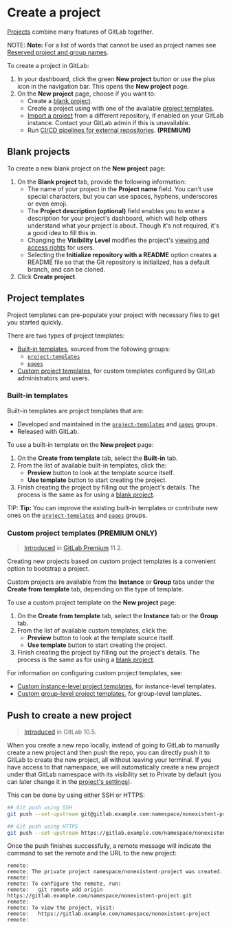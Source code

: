 # Create a project

[Projects](../user/project/index.md) combine many features of GitLab together.

NOTE: **Note:**
For a list of words that cannot be used as project names see
[Reserved project and group names](../user/reserved_names.md).

To create a project in GitLab:

1. In your dashboard, click the green **New project** button or use the plus
   icon in the navigation bar. This opens the **New project** page.
1. On the **New project** page, choose if you want to:
   - Create a [blank project](#blank-projects).
   - Create a project using with one of the available [project templates](#project-templates).
   - [Import a project](../user/project/import/index.md) from a different repository,
     if enabled on your GitLab instance. Contact your GitLab admin if this
     is unavailable.
   - Run [CI/CD pipelines for external repositories](../ci/ci_cd_for_external_repos/index.md). **(PREMIUM)**

## Blank projects

To create a new blank project on the **New project** page:

1. On the **Blank project** tab, provide the following information:
    - The name of your project in the **Project name** field. You can't use
      special characters, but you can use spaces, hyphens, underscores or even
      emoji.
    - The **Project description (optional)** field enables you to enter a
      description for your project's dashboard, which will help others
      understand what your project is about. Though it's not required, it's a good
      idea to fill this in.
    - Changing the **Visibility Level** modifies the project's
      [viewing and access rights](../public_access/public_access.md) for users.
    - Selecting the **Initialize repository with a README** option creates a
      README file so that the Git repository is initialized, has a default branch, and
      can be cloned.
1. Click **Create project**.

## Project templates

Project templates can pre-populate your project with necessary files to get you started quickly.

There are two types of project templates:

- [Built-in templates](#built-in-templates), sourced from the following groups:
  - [`project-templates`](https://gitlab.com/gitlab-org/project-templates)
  - [`pages`](https://gitlab.com/pages)
- [Custom project templates](#custom-project-templates-premium-only), for custom templates configured by GitLab administrators and users.

### Built-in templates

Built-in templates are project templates that are:

- Developed and maintained in the
  [`project-templates`](https://gitlab.com/gitlab-org/project-templates) and [`pages`](https://gitlab.com/pages) groups.
- Released with GitLab.

To use a built-in template on the **New project** page:

1. On the **Create from template** tab, select the **Built-in** tab.
1. From the list of available built-in templates, click the:
    - **Preview** button to look at the template source itself.
    - **Use template** button to start creating the project.
1. Finish creating the project by filling out the project's details. The process is the same as for
   using a [blank project](#blank-projects).

TIP: **Tip:**
You can improve the existing built-in templates or contribute new ones on the
[`project-templates`](https://gitlab.com/gitlab-org/project-templates) and [`pages`](https://gitlab.com/pages) groups.

### Custom project templates **(PREMIUM ONLY)**

> [Introduced](https://gitlab.com/gitlab-org/gitlab-ee/issues/6860) in
[GitLab Premium](https://about.gitlab.com/pricing) 11.2.

Creating new projects based on custom project templates is a convenient option to bootstrap a project.

Custom projects are available from the **Instance** or **Group** tabs under the **Create from template** tab,
depending on the type of template.

To use a custom project template on the **New project** page:

1. On the **Create from template** tab, select the **Instance** tab or the **Group** tab.
1. From the list of available custom templates, click the:
    - **Preview** button to look at the template source itself.
    - **Use template** button to start creating the project.
1. Finish creating the project by filling out the project's details. The process is the same as for
   using a [blank project](#blank-projects).

For information on configuring custom project templates, see:

- [Custom instance-level project templates](../user/admin_area/custom_project_templates.md), for instance-level templates.
- [Custom group-level project templates](../user/group/custom_project_templates.md), for group-level templates.

## Push to create a new project

> [Introduced](https://gitlab.com/gitlab-org/gitlab-ce/issues/26388) in GitLab 10.5.

When you create a new repo locally, instead of going to GitLab to manually
create a new project and then push the repo, you can directly push it to
GitLab to create the new project, all without leaving your terminal. If you have access to that
namespace, we will automatically create a new project under that GitLab namespace with its
visibility set to Private by default (you can later change it in the [project's settings](../public_access/public_access.md#how-to-change-project-visibility)).

This can be done by using either SSH or HTTPS:

```sh
## Git push using SSH
git push --set-upstream git@gitlab.example.com:namespace/nonexistent-project.git master

## Git push using HTTPS
git push --set-upstream https://gitlab.example.com/namespace/nonexistent-project.git master
```

Once the push finishes successfully, a remote message will indicate
the command to set the remote and the URL to the new project:

```text
remote:
remote: The private project namespace/nonexistent-project was created.
remote:
remote: To configure the remote, run:
remote:   git remote add origin https://gitlab.example.com/namespace/nonexistent-project.git
remote:
remote: To view the project, visit:
remote:   https://gitlab.example.com/namespace/nonexistent-project
remote:
```
